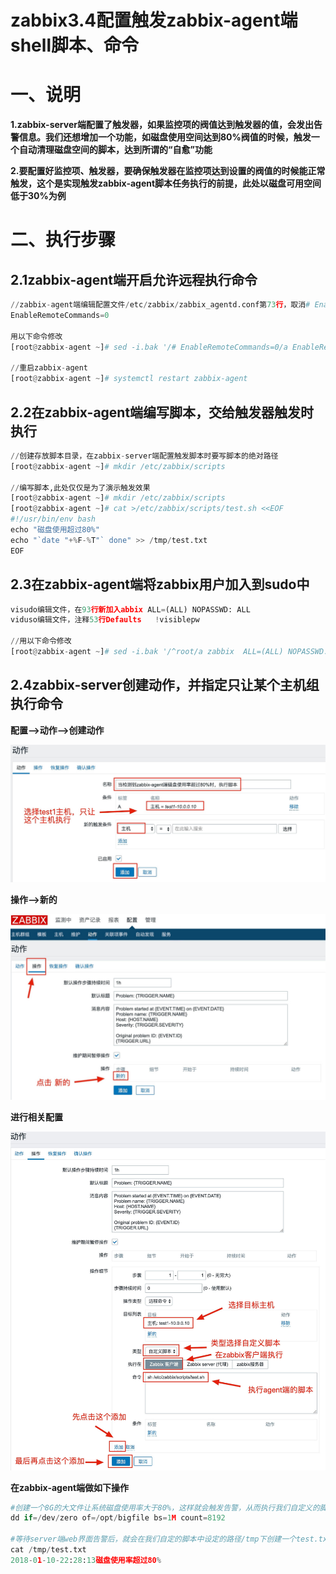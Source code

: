 # zabbix3.4配置触发zabbix-agent端shell脚本、命令

# 一、说明

**1.zabbix-server端配置了触发器，如果监控项的阀值达到触发器的值，会发出告警信息。我们还想增加一个功能，如磁盘使用空间达到80%阀值的时候，触发一个自动清理磁盘空间的脚本，达到所谓的“自愈”功能**

**2.要配置好监控项、触发器，要确保触发器在监控项达到设置的阀值的时候能正常触发，这个是实现触发zabbix-agent脚本任务执行的前提，此处以磁盘可用空间低于30%为例**



# 二、执行步骤

## 2.1zabbix-agent端开启允许远程执行命令

```python
//zabbix-agent端编辑配置文件/etc/zabbix/zabbix_agentd.conf第73行，取消# EnableRemoteCommands=0注释，并把值修改为1
EnableRemoteCommands=0

用以下命令修改
[root@zabbix-agent ~]# sed -i.bak '/# EnableRemoteCommands=0/a EnableRemoteCommands=1' /etc/zabbix/zabbix_agentd.conf

//重启zabbix-agent
[root@zabbix-agent ~]# systemctl restart zabbix-agent
```



## 2.2在zabbix-agent端编写脚本，交给触发器触发时执行

```python
//创建存放脚本目录，在zabbix-server端配置触发脚本时要写脚本的绝对路径
[root@zabbix-agent ~]# mkdir /etc/zabbix/scripts

//编写脚本,此处仅仅是为了演示触发效果
[root@zabbix-agent ~]# mkdir /etc/zabbix/scripts
[root@zabbix-agent ~]# cat >/etc/zabbix/scripts/test.sh <<EOF
#!/usr/bin/env bash
echo "磁盘使用超过80%"
echo "`date "+%F-%T"` done" >> /tmp/test.txt
EOF
```



## 2.3在zabbix-agent端将zabbix用户加入到sudo中

```python
visudo编辑文件，在93行新加入abbix ALL=(ALL) NOPASSWD: ALL
viduso编辑文件，注释53行Defaults   !visiblepw

//用以下命令修改
[root@zabbix-agent ~]# sed -i.bak '/^root/a zabbix  ALL=(ALL) NOPASSWD: ALL' /etc/sudoers && sed -i '/Defaults   !visiblepw/c#Defaults   !visiblepw' /etc/sudoers
```



## 2.4zabbix-server创建动作，并指定只让某个主机组执行命令

**配置-->动作-->创建动作**

![Xnip2020-01-14_22-02-13](7.zabbix3.4配置触发zabbix-agent端shell脚本、命令.assets/Xnip2020-01-14_22-02-13.jpg)



**操作-->新的**

![Xnip2020-01-14_22-21-17](7.zabbix3.4配置触发zabbix-agent端shell脚本、命令.assets/Xnip2020-01-14_22-21-17.jpg)







**进行相关配置**

![Xnip2020-01-14_22-25-26](7.zabbix3.4配置触发zabbix-agent端shell脚本、命令.assets/Xnip2020-01-14_22-25-26.jpg)





**在zabbix-agent端做如下操作**

```python
#创建一个8G的大文件让系统磁盘使用率大于80%，这样就会触发告警，从而执行我们自定义的脚本
dd if=/dev/zero of=/opt/bigfile bs=1M count=8192

#等待server端web界面告警后，就会在我们自定的脚本中设定的路径/tmp下创建一个test.txt文件
cat /tmp/test.txt 
2018-01-10-22:28:13磁盘使用率超过80%
```




